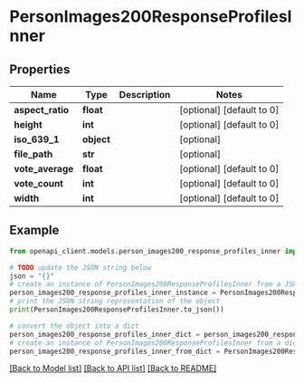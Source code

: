 # PersonImages200ResponseProfilesInner


## Properties

Name | Type | Description | Notes
------------ | ------------- | ------------- | -------------
**aspect_ratio** | **float** |  | [optional] [default to 0]
**height** | **int** |  | [optional] [default to 0]
**iso_639_1** | **object** |  | [optional] 
**file_path** | **str** |  | [optional] 
**vote_average** | **float** |  | [optional] [default to 0]
**vote_count** | **int** |  | [optional] [default to 0]
**width** | **int** |  | [optional] [default to 0]

## Example

```python
from openapi_client.models.person_images200_response_profiles_inner import PersonImages200ResponseProfilesInner

# TODO update the JSON string below
json = "{}"
# create an instance of PersonImages200ResponseProfilesInner from a JSON string
person_images200_response_profiles_inner_instance = PersonImages200ResponseProfilesInner.from_json(json)
# print the JSON string representation of the object
print(PersonImages200ResponseProfilesInner.to_json())

# convert the object into a dict
person_images200_response_profiles_inner_dict = person_images200_response_profiles_inner_instance.to_dict()
# create an instance of PersonImages200ResponseProfilesInner from a dict
person_images200_response_profiles_inner_from_dict = PersonImages200ResponseProfilesInner.from_dict(person_images200_response_profiles_inner_dict)
```
[[Back to Model list]](../README.md#documentation-for-models) [[Back to API list]](../README.md#documentation-for-api-endpoints) [[Back to README]](../README.md)


